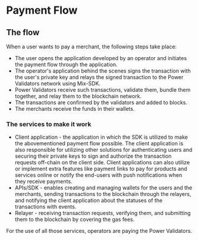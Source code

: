 # Payment Flow

## The flow

When a user wants to pay a merchant, the following steps take place:

* The user opens the application developed by an operator and initiates the payment flow through the application.
* The operator's application behind the scenes signs the transaction with the user's private key and relays the signed transaction to the Power Validators network using Mix-SDK.
* Power Validators receive such transactions, validate them, bundle them together, and relay them to the blockchain network.
* The transactions are confirmed by the validators and added to blocks.
* The merchants receive the funds in their wallets.

### The services to make it work

* Client application - the application in which the SDK is utilized to make the abovementioned payment flow possible. The client application is also responsible for utilizing other solutions for authenticating users and securing their private keys to sign and authorize the transaction requests off-chain on the client side. Client applications can also utilize or implement extra features like payment links to pay for products and services online or notify the end-users with push notifications when they receive payments.
* APIs/SDK - enables creating and managing wallets for the users and the merchants, sending transactions to the blockchain through the relayers, and notifying the client application about the statuses of the transactions with events.
* Relayer - receiving transaction requests, verifying them, and submitting them to the blockchain by covering the gas fees.

For the use of all those services, operators are paying the Power Validators.
